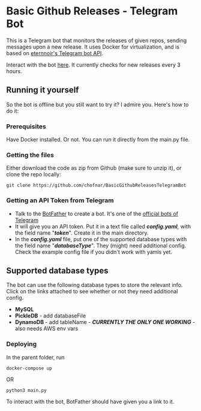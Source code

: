 # Basic Github Releases - Telegram Bot
This is a Telegram bot that monitors the releases of given repos, sending messages upon a new release. It uses Docker for virtualization, and is based on [eternnoir's Telegram bot API](https://github.com/eternnoir/pyTelegramBotAPI).

Interact with the bot [here](https://t.me/prgitrelbot).
It currently checks for new releases every 3 hours.

## Running it yourself
So the bot is offline but you still want to try it? I admire you. Here's how to do it:

### Prerequisites

Have Docker installed. Or not. You can run it directly from the main.py file.

### Getting the files
Either download the code as zip from Github (make sure to unzip it), or clone the repo locally:
```
git clone https://github.com/chofnar/BasicGithubReleasesTelegramBot
```
### Getting an API Token from Telegram
- Talk to the [BotFather](https://t.me/botfather) to create a bot. It's one of the [official bots of Telegram](https://core.telegram.org/bots#6-botfather)
- It will give you an API token. Put it in a text file called **_config.yaml_**, with the field name "**_token_**". Create it in the main directory.
- In the **_config.yaml_** file, put one of the supported database types with the field name "**_databaseType_**". They (might) need additional config.
Check the example config file if you didn't work with yamls yet.

## Supported database types
The bot can use the following database types to store the relevant info. Click on the links attached to see whether or not they need additional config.
- **MySQL**
- **PickleDB** - add databaseFile
- **DynamoDB** - add tableName - **_CURRENTLY THE ONLY ONE WORKING_** - also needs AWS env vars

### Deploying
In the parent folder, run 
```
docker-compose up
```
OR

```
python3 main.py
```
To interact with the bot, BotFather should have given you a link to it.
